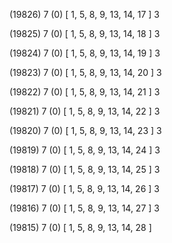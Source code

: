 (19826) 7 (0) [ 1, 5, 8, 9, 13, 14, 17 ] 3 


(19825) 7 (0) [ 1, 5, 8, 9, 13, 14, 18 ] 3 


(19824) 7 (0) [ 1, 5, 8, 9, 13, 14, 19 ] 3 


(19823) 7 (0) [ 1, 5, 8, 9, 13, 14, 20 ] 3 


(19822) 7 (0) [ 1, 5, 8, 9, 13, 14, 21 ] 3 


(19821) 7 (0) [ 1, 5, 8, 9, 13, 14, 22 ] 3 


(19820) 7 (0) [ 1, 5, 8, 9, 13, 14, 23 ] 3 


(19819) 7 (0) [ 1, 5, 8, 9, 13, 14, 24 ] 3 


(19818) 7 (0) [ 1, 5, 8, 9, 13, 14, 25 ] 3 


(19817) 7 (0) [ 1, 5, 8, 9, 13, 14, 26 ] 3 


(19816) 7 (0) [ 1, 5, 8, 9, 13, 14, 27 ] 3 


(19815) 7 (0) [ 1, 5, 8, 9, 13, 14, 28 ]  

